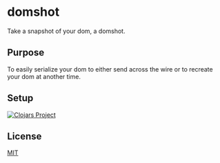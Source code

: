 # domshot

Take a snapshot of your dom, a domshot.

## Purpose

To easily serialize your dom to either send across the wire or to recreate your dom at another time.

## Setup

[![Clojars Project](http://clojars.org/domshot/latest-version.svg)](http://clojars.org/domshot)

## License

[MIT](license.txt)